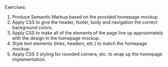 Exercises:

1. Produce Semantic Markup based on the provided homepage mockup.
2. Apply CSS to give the header, footer, body and navigation the correct background colors.
3. Apply CSS to make all of the elements of the page line up approximately with the design in the homepage mockup.
4. Style text elements (links, headers, etc.) to match the homepage mockup.
5. Apply CSS 3 styling for rounded corners, etc. to wrap up the homepage implementation.

